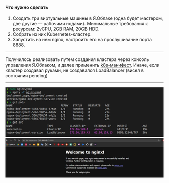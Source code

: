 #### Что нужно сделать
1. Создать три виртуальные машины в Я.Облаке (одна будет мастером, две другие — рабочими нодами). Минимальные требования к ресурсам: 2vCPU, 2GB RAM, 20GB HDD.
2. Собрать из них Kubernetes-кластер.
3. Запустить на нем nginx, настроить его на прослушивание порта 8888.
---
Получилось реализовать путем создания кластера через консоль управления Я.Облаком, и далее применить [k8s-манифест](https://github.com/AleXDev25/sf-devops/blob/master/PW7/nginx.yaml).
Иначе, если кластер создавал руками, не создавался LoadBalancer (висел в состоянии pending)

---

![](https://github.com/AleXDev25/sf-devops/blob/master/PW7/k8s-nginx-1.jpg)
![](https://github.com/AleXDev25/sf-devops/blob/master/PW7/k8s-nginx-2.jpg)
